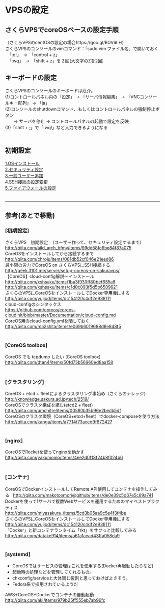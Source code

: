 # VPSの設定

## さくらVPSでcoreOSベースの設定手順   
（さくらVPSのcentOSの設定の場合https://goo.gl/BOV6LH）  
さくらVPSのコンソールのvimコマンド：「sudo vim ファイル名」で開いておく  
　「:q!」　→　「control + z」  
　「:wq」　→　「shift + z」を２回(大文字のZを2回)  

## キーボードの設定
さくらVPSのコンソールのキーボードは厄介。  
(1)コントロールパネル内の「設定」 → 「サーバ情報編集」 → 「VNCコンソールキー配列」 → 「ja」  
(2)コンソールのshutdownコマンド、もしくはコントロールパネルの強制停止ボタン  
　　→ サーバを停止 → コントロールパネルの起動で設定を反映  
(3)「shift + ;」で「:wq!」など入力できるようになる  
　  
## 初期設定
<a href="./1.OSインストール.md">1.OSインストール</a>  
<a href="./2.セキュリティ設定.md">2.セキュリティ設定</a>  
<a href="./3.一般ユーザー追加.md">3.一般ユーザー追加</a>  
<a href="./4.SSH接続の設定変更.md">4.SSH接続の設定変更</a>  
<a href="./5.ファイアウォールの設定.md">5.ファイアウォールの設定</a>  
　  

- - - 
## 参考(あとで移動)  

### [初期設定]
さくらVPS　初期設定　（ユーザー作って、セキュリティ設定するまで）  
http://qiita.com/aild_arch_bfmv/items/99dd58fc6be84f87a075  
CoreOSをインストールしてから接続するまで  
http://qiita.com/chroju/items/081db52cf046e21eed86  
最小限の労力でCoreOS on さくらVPSにSSH接続する  
http://geek.3101.me/server/setup-coreos-on-sakuravps/  
【CoreOS】cloud-config解説〜インストール  
http://qiita.com/xshsaku/items/1ba3f930ff80bef685a6  
http://qiita.com/xshsaku/items/c1d0c093f5d5b6589621  
さくらのVPSにCoreOSをインストールしてDocker専用機にする  
http://qiita.com/yujiod/items/dc154120c4df2e938111  
cloud-configのシンタックス  
https://github.com/coreos/coreos-cloudinit/blob/master/Documentation/cloud-config.md  
CoreOS用のcloud-config.ymlを晒しておく  
http://qiita.com/ma2shita/items/e069b6019688d8e848f5  
　  
### [CoreOS toolbox]
CoreOS でも tcpdump したい (CoreOS toolbox)  
http://qiita.com/dtan4/items/50fd75b56660ed8aa158  
　  
### [クラスタリング]
CoreOS + etcd + fleetによるクラスタリング事始め（さくらのナレッジ）  
http://knowledge.sakura.ad.jp/tech/2519/  
CoreOSでクラスタ構成を組む(etcd2 + fleet)  
http://qiita.com/umchifre/items/00580b35b96e2bedb5df  
CoreOSのクラスタ環境（CoreOS+etcd+fleet）でdocker-composeを使う方法  
http://qiita.com/kanga/items/a7714f73aced9f872427  
　  
### [nginx]
CoreOSでRocketを使ってnginxを動かす  
http://qiita.com/yakumomo/items/4ee2d0f13f24b8f024b6  
　  
### [コンテナ]
CoreOSでDockerインストールしてRemote API使用してコンテナを操作してみる  
http://qiita.com/makotoomori@github/items/de0e39c5d67e5c69a741  
Dockerを使って1サーバで複数Webサービスを運用するためのマイベストプラクティス  
http://qiita.com/miyasakura_/items/5cd3b05aa9c5e4f3f4be  
さくらのVPSにCoreOSをインストールしてDocker専用機にする  
http://qiita.com/yujiod/items/dc154120c4df2e938111  
「Docker」と新コンテナランタイム「rkt」をサクっと比較してみる  
http://qiita.com/datake914/items/a61a1aead43ffa058da9  
　  
### [systemd]
- CoreOSではサービスの管理はこれを使用する(Docker再起動したりなど)
- 起動時の処理などを管理してくれるもの。
- chkconfig/serviceと大体同じ役割と思っておけばよさそう。
- Fedora系で採用されているようだ

AWS+CoreOS+Dockerでコンテナの自動起動  
http://qiita.com/aki/items/979b25ff555eb7ab96fc  


